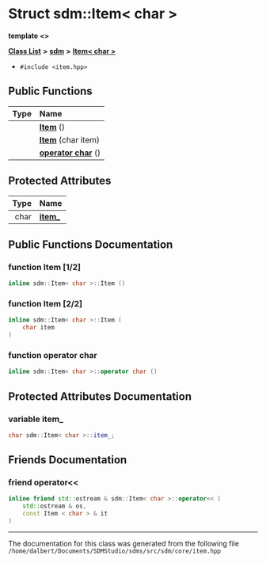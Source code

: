 
<NavBar active_item_id="2"/>

# Struct sdm::Item&lt; char &gt;

**template &lt;&gt;**


[**Class List**](annotated.md) **>** [**sdm**](namespacesdm.md) **>** [**Item&lt; char &gt;**](structsdm_1_1Item_3_01char_01_4.md)





* `#include <item.hpp>`















## Public Functions

| Type | Name |
| ---: | :--- |
|   | [**Item**](structsdm_1_1Item_3_01char_01_4.md#function-item-1-2) () <br> |
|   | [**Item**](structsdm_1_1Item_3_01char_01_4.md#function-item-2-2) (char item) <br> |
|   | [**operator char**](structsdm_1_1Item_3_01char_01_4.md#function-operator-char) () <br> |




## Protected Attributes

| Type | Name |
| ---: | :--- |
|  char | [**item\_**](structsdm_1_1Item_3_01char_01_4.md#variable-item-)  <br> |




## Public Functions Documentation


### function Item [1/2]


```cpp
inline sdm::Item< char >::Item () 
```



### function Item [2/2]


```cpp
inline sdm::Item< char >::Item (
    char item
) 
```



### function operator char 


```cpp
inline sdm::Item< char >::operator char () 
```


## Protected Attributes Documentation


### variable item\_ 


```cpp
char sdm::Item< char >::item_;
```

## Friends Documentation



### friend operator&lt;&lt; 


```cpp
inline friend std::ostream & sdm::Item< char >::operator<< (
    std::ostream & os,
    const Item < char > & it
) 
```



------------------------------
The documentation for this class was generated from the following file `/home/dalbert/Documents/SDMStudio/sdms/src/sdm/core/item.hpp`